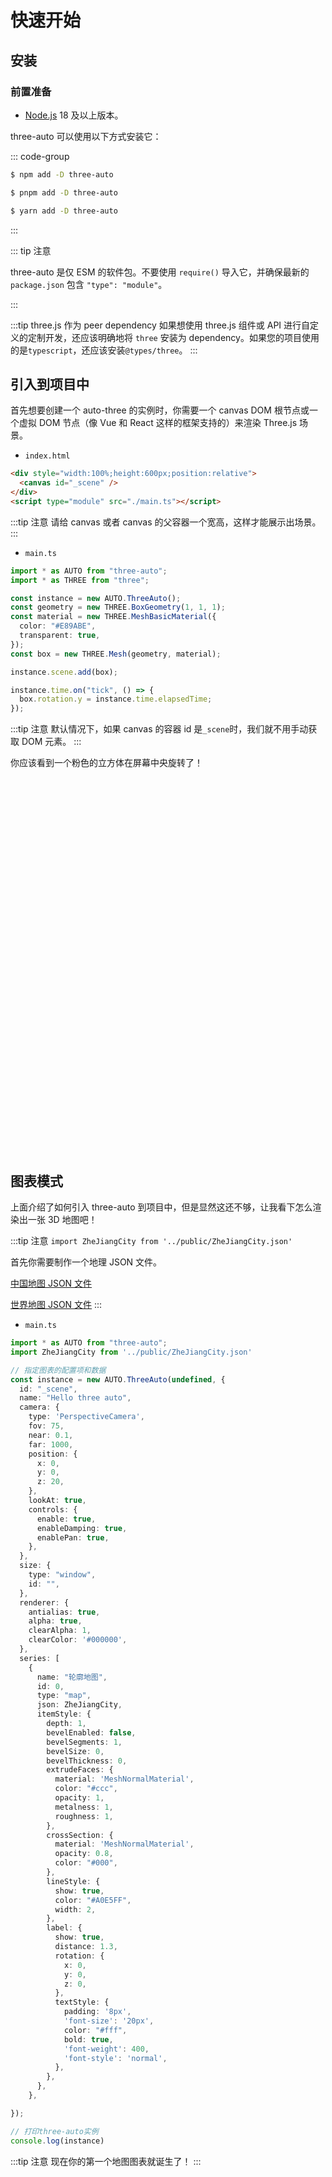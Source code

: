 # 快速开始

## 安装

### 前置准备

- [Node.js](https://nodejs.org/) 18 及以上版本。

three-auto 可以使用以下方式安装它：

::: code-group

```sh [npm]
$ npm add -D three-auto
```

```sh [pnpm]
$ pnpm add -D three-auto
```

```sh [yarn]
$ yarn add -D three-auto
```

:::

::: tip 注意

three-auto 是仅 ESM 的软件包。不要使用 `require()` 导入它，并确保最新的 `package.json` 包含 `"type": "module"`。

:::

:::tip three.js 作为 peer dependency
如果想使用 three.js 组件或 API 进行自定义的定制开发，还应该明确地将 `three` 安装为 dependency。如果您的项目使用的是`typescript`，还应该安装`@types/three`。
:::

## 引入到项目中

首先想要创建一个 auto-three 的实例时，你需要一个 canvas DOM 根节点或一个虚拟 DOM 节点（像 Vue 和 React 这样的框架支持的）来渲染 Three.js 场景。

- `index.html`

```html {10,12}
<div style="width:100%;height:600px;position:relative">
  <canvas id="_scene" />
</div>
<script type="module" src="./main.ts"></script>
```

:::tip 注意
请给 canvas 或者 canvas 的父容器一个宽高，这样才能展示出场景。
:::

- `main.ts`

```ts
import * as AUTO from "three-auto";
import * as THREE from "three";

const instance = new AUTO.ThreeAuto();
const geometry = new THREE.BoxGeometry(1, 1, 1);
const material = new THREE.MeshBasicMaterial({
  color: "#E89ABE",
  transparent: true,
});
const box = new THREE.Mesh(geometry, material);

instance.scene.add(box);

instance.time.on("tick", () => {
  box.rotation.y = instance.time.elapsedTime;
});
```

:::tip 注意
默认情况下，如果 canvas 的容器 id 是`_scene`时，我们就不用手动获取 DOM 元素。
:::

你应该看到一个粉色的立方体在屏幕中央旋转了！

<div style="width:100%;height:600px;position:relative">
    <canvas id="_scene" />
</div>


## 图表模式

上面介绍了如何引入 three-auto 到项目中，但是显然这还不够，让我看下怎么渲染出一张 3D 地图吧！

:::tip 注意
`import ZheJiangCity from '../public/ZheJiangCity.json'`

首先你需要制作一个地理 JSON 文件。

[中国地图 JSON 文件](https://datav.aliyun.com/portal/school/atlas/area_selector)

[世界地图 JSON 文件](https://geojson.io/#map=2/20/0)
:::

- `main.ts`

```ts
import * as AUTO from "three-auto";
import ZheJiangCity from '../public/ZheJiangCity.json'

// 指定图表的配置项和数据
const instance = new AUTO.ThreeAuto(undefined, {
  id: "_scene",
  name: "Hello three auto",
  camera: {
    type: 'PerspectiveCamera',
    fov: 75,
    near: 0.1,
    far: 1000,
    position: {
      x: 0,
      y: 0,
      z: 20,
    },
    lookAt: true,
    controls: {
      enable: true,
      enableDamping: true,
      enablePan: true,
    },
  },
  size: {
    type: "window",
    id: "",
  },
  renderer: {
    antialias: true,
    alpha: true,
    clearAlpha: 1,
    clearColor: '#000000',
  },
  series: [
    {
      name: "轮廓地图",
      id: 0,
      type: "map",
      json: ZheJiangCity,
      itemStyle: {
        depth: 1,
        bevelEnabled: false,
        bevelSegments: 1,
        bevelSize: 0,
        bevelThickness: 0,
        extrudeFaces: {
          material: 'MeshNormalMaterial',
          color: "#ccc",
          opacity: 1,
          metalness: 1,
          roughness: 1,
        },
        crossSection: {
          material: 'MeshNormalMaterial',
          opacity: 0.8,
          color: "#000",
        },
        lineStyle: {
          show: true,
          color: "#A0E5FF",
          width: 2,
        },
        label: {
          show: true,
          distance: 1.3,
          rotation: {
            x: 0,
            y: 0,
            z: 0,
          },
          textStyle: {
            padding: '8px',
            'font-size': '20px',
            color: "#fff",
            bold: true,
            'font-weight': 400,
            'font-style': 'normal',
          },
        },
      },
    },

});

// 打印three-auto实例
console.log(instance)

```

:::tip 注意
现在你的第一个地图图表就诞生了！
:::

<div style="width:100%;height:600px;position:relative">
    <canvas id="_scene2" />
</div>

<script setup lang="ts">
import * as AUTO from "three-auto";
import * as THREE from "three";
import ZheJiangCity from '../../public/ZheJiangCity.json'

import {ref,onMounted} from 'vue'

onMounted(() => {
    /* box */ 
    const instance = new AUTO.ThreeAuto(undefined, {
      size: {
        type: 'parent'
      }
    });
    const geometry = new THREE.BoxGeometry(1, 1, 1);
    const material = new THREE.MeshBasicMaterial({
      color: "#E89ABE",
      transparent: true,
    });
    const box = new THREE.Mesh(geometry, material);

    instance.scene.add(box);

    instance.time.on("tick", () => {
      box.rotation.y = instance.time.elapsedTime;
    });

    /* map */
     const mapInstance = new AUTO.ThreeAuto(undefined, {
    id: "_scene2",
    name: "Hello three auto",
    shadow: {
            show: true,
            width: 100,
            height: 100,
            color: '#000',
            opacity: 0.1,
            // rotation: { x: -Math.PI / 2, y: 0, z: 0 },
    },
    camera: {
        type: 'PerspectiveCamera',
        fov: 75,
        near: 0.1,
        far: 1000,
        position: {
        x: 0,
        y: 0,
        z: 10,
        },
        lookAt: true,
        controls: {
          enable: true,
          enableDamping: true,
          enablePan: true,
        },
    },
    light: [ {
        type: "directional",
        color: "#C8A2CB",
        intensity: 1,
        distance: 300,
        helper: false,
        helperSize: 5,
        lightName: "directional-light",
        castShadow: true,
        shadow: {
            mapSizeWidth: 1024,
            mapSizeHeight: 1024,
            cameraLeft: -10,
            cameraTop: 10,
            cameraBottom: -10,
            cameraRight: 10,
            cameraNear: 0.1,
            cameraFar: 100,
            radius: 100,
            bias: -0.004,
            normalBias: 0.027
        },
        position: {
            x: -20, y: 5, z: 20,
        }
        }],
    size: {
        type: "parent",
    },
    renderer: {
        antialias: true,
        alpha: true,
        clearAlpha: 1,
        clearColor: '#fff',
    },
    series: [
        {
        shadow: true,
        name: "轮廓地图",
        id: 0,
        type: "map",
        json: ZheJiangCity,
        animation: true,
        animationDuration: 350,
        animationEasing: 'power1.inOut',
        animationDelay: 0,
        selectedOffset: 1.5,
        eventName: 'click',
        data: [
        ],
        tooltip: {
            className: 'three-auto-tooltip',
            background: 'rgba(255,255,255,1)',
            show: true,
            borderWidth: 1,
            padding: '15px 20px',
            hideDelay: 100,
            textStyle: {
            'font-size': '18px',
            color: "#000000",
            'font-weight': 400,
            'font-style': 'normal',
            },
        },
        label: {
            type: 'css2',
            show: true,
            distance: 1.3,
            rotation: {
            x: 0,
            y: 0,
            z: 0,
            },
            textStyle: {
            padding: '8px',
            'font-size': '16px',
            color: "#000",
            bold: true,
            'font-weight': 400,
            'font-style': 'normal',
            },
        },
        itemStyle: {
            depth: 1,
            bevelEnabled: false,
            bevelSegments: 1,
            bevelSize: 0,
            bevelThickness: 0,
            extrudeFaces: {
            material: 'MeshNormalMaterial',
            color: "red",
            opacity: 1,
            metalness: 1,
            roughness: 1,
            },
            crossSection: {
            material: 'MeshNormalMaterial',
            opacity: 1,
            color: "red",
            },
            lineStyle: {
            show: true,
            color: "#A0E5FF",
            width: 2,
            },
        
        },
        },
    ],
    // postprocess: {
        // type: 'moebius',
    // }
    }); 
})
</script>
